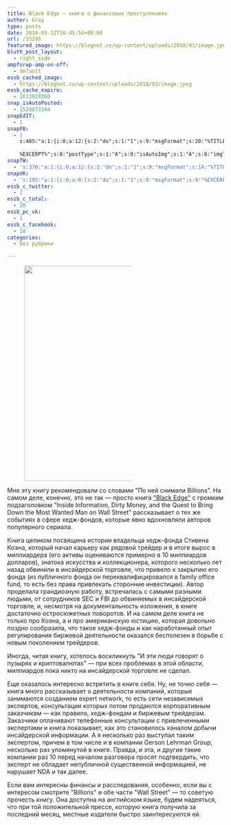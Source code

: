 ```yaml
---
title: Black Edge — книга о финансовых преступлениях
author: Gray
type: posts
date: 2018-03-12T16:45:54+00:00
url: /55295
featured_image: https://blognot.co/wp-content/uploads/2018/03/image.jpeg
bluth_post_layout:
  - right_side
ampforwp-amp-on-off:
  - default
essb_cached_image:
  - https://blognot.co/wp-content/uploads/2018/03/image.jpeg
essb_cache_expire:
  - 1613924360
snap_isAutoPosted:
  - 1520873164
snapEdIT:
  - 1
snapFB:
  - |
    s:405:"a:1:{i:0;a:12:{s:2:"do";s:1:"1";s:9:"msgFormat";s:20:"%TITLE%
    
    %EXCERPT%";s:8:"postType";s:1:"A";s:9:"isAutoImg";s:1:"A";s:8:"imgToUse";s:0:"";s:9:"isAutoURL";s:1:"A";s:8:"urlToUse";s:0:"";s:4:"doFB";i:0;s:8:"isPosted";s:1:"1";s:4:"pgID";s:32:"133222213376133_1849268828438121";s:7:"postURL";s:62:"http://www.facebook.com/133222213376133/posts/1849268828438121";s:5:"pDate";s:19:"2018-03-12 16:46:02";}}";
snapTW:
  - 's:376:"a:1:{i:0;a:12:{s:2:"do";s:1:"1";s:9:"msgFormat";s:14:"%TITLE%  %URL%";s:8:"attchImg";s:1:"1";s:9:"isAutoImg";s:1:"A";s:8:"imgToUse";s:0:"";s:9:"isAutoURL";s:1:"A";s:8:"urlToUse";s:0:"";s:4:"doTW";i:0;s:8:"isPosted";s:1:"1";s:4:"pgID";s:18:"973238706789343232";s:7:"postURL";s:53:"https://twitter.com/gray_ru/status/973238706789343232";s:5:"pDate";s:19:"2018-03-12 16:46:04";}}";'
snapVK:
  - 's:195:"a:1:{i:0;a:8:{s:2:"do";s:1:"1";s:9:"msgFormat";s:9:"%EXCERPT%";s:8:"postType";s:1:"I";s:9:"isAutoImg";s:1:"A";s:8:"imgToUse";s:0:"";s:9:"isAutoURL";s:1:"A";s:8:"urlToUse";s:0:"";s:4:"doVK";i:0;}}";'
essb_c_twitter:
  - 2
essb_c_total:
  - 20
essb_pc_vk:
  - 1
essb_c_facebook:
  - 18
categories:
  - Без рубрики

---
```






<figure class="wp-block-image alignleft" style="max-width:50%">

[<img data-attachment-id="55357" data-permalink="https://blognot.co/55295/image-2" data-orig-file="https://i1.wp.com/blognot.co/wp-content/uploads/2018/03/image.jpeg?fit=318%2C500&ssl=1" data-orig-size="318,500" data-comments-opened="1" data-image-meta="{&quot;aperture&quot;:&quot;0&quot;,&quot;credit&quot;:&quot;&quot;,&quot;camera&quot;:&quot;&quot;,&quot;caption&quot;:&quot;&quot;,&quot;created_timestamp&quot;:&quot;0&quot;,&quot;copyright&quot;:&quot;&quot;,&quot;focal_length&quot;:&quot;0&quot;,&quot;iso&quot;:&quot;0&quot;,&quot;shutter_speed&quot;:&quot;0&quot;,&quot;title&quot;:&quot;&quot;,&quot;orientation&quot;:&quot;0&quot;}" data-image-title="image" data-image-description="" data-medium-file="https://i1.wp.com/blognot.co/wp-content/uploads/2018/03/image.jpeg?fit=191%2C300&ssl=1" data-large-file="https://i1.wp.com/blognot.co/wp-content/uploads/2018/03/image.jpeg?fit=318%2C500&ssl=1" width="318" height="500" src="https://i1.wp.com/blognot.co/wp-content/uploads/2018/03/image.jpeg?resize=318%2C500&#038;ssl=1" alt="" class="wp-image-55357" srcset="https://i1.wp.com/blognot.co/wp-content/uploads/2018/03/image.jpeg?w=318&ssl=1 318w, https://i1.wp.com/blognot.co/wp-content/uploads/2018/03/image.jpeg?resize=191%2C300&ssl=1 191w" sizes="(max-width: 318px) 100vw, 318px" data-recalc-dims="1" />][1]</figure> 

Мне эту книгу рекомендовали со словами "По ней снимали Billions". На самом деле, конечно, это не так — просто книга ["Black Edge"][2] с громким подзаголовком "Inside Information, Dirty Money, and the Quest to Bring Down the Most Wanted Man on Wall Street" рассказывает о тех же событиях в сфере хедж-фондов, которые явно вдохновляли авторов популярного сериала.

Книга целиком посвящена истории владельца хедж-фонда Стивена Коэна, который начал карьеру как рядовой трейдер и в итоге вырос в миллиардера (его активы оцениваются примерно в 10 миллиардов долларов), знатока искусства и коллекционера, которого несколько лет назад обвинили в инсайдерской торговле, что привело к закрытию его фонда (из публичного фонда он переквалифицировался в family office fund, то есть без права привлекать сторонние инвестиции). Автор проделала грандиозную работу, встречалась с самыми разными людьми, от сотрудников SEC и FBI до обвиняемых в инсайдерской торговле, и, несмотря на документальность изложения, в книге достаточно остросюжетных поворотов. И на самом деле книга не только про Коэна, а и про американскую юстицию, которая довольно поздно сообразила, что такое хедж-фонды и как наработанный опыт регулирования биржевой деятельности оказался бесполезен в борьбе с новым поколением трейдеров.

Иногда, читая книгу, хотелось воскликнуть "И эти люди говорят о пузырях и криптовалютах" — при всех проблемах в этой области, миллиардов пока никто на инсайдерской торговле не сделал.

Еще оказалось интересно встретить в книге себя. Ну, не точно себя — книга много рассказывает о деятельности компаний, которые занимаются созданием expert network, то есть сети независимых экспертов, консультации которых потом продаются корпоративным заказчикам — как правило, хедж-фондам и биржевым трейдерам. Заказчики оплачивают телефонные консультации с привлеченными экспертами и книга показывает, как это становилось каналом добычи инсайдерской информации. А я несколько раз выступал таким экспертом, причем в том числе и в компании Gerson Lehrman Group, несколько раз упомянутой в книге. Правда, и эта, и другие такие компании раз 10 перед началом разговора просят подтвердить, что эксперт не обладает непубличной существенной информацией, не нарушает NDA и так далее. 

Если вам интересны финансы и расследования, особенно, если вы с интересом смотрите "Billions" и обе части "Wall Street" — то советую прочесть книгу. Она доступна на английском языке, будем надеяться, что при той положительной прессе, которую книга получила за последний месяц, местные издатели быстро заинтересуются ей.

 [1]: https://www.amazon.com/Black-Edge-Inside-Information-Wanted-ebook/dp/B07593WWJR/ref=sr_1_1?s=books&ie=UTF8&qid=1520871182&sr=1-1&keywords=black+edge
 [2]: https://www.amazon.com/Black-Edge-Inside-Information-Wanted-ebook/dp/B07593WWJR/ref=sr_1_1?s=books&ie=UTF8&qid=1520871182&sr=1-1
